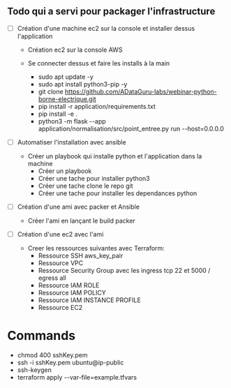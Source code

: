 ## Todo qui a servi pour packager  l'infrastructure



- [ ] Création d'une machine ec2 sur la console et installer dessus l'application
  
    -  Création ec2 sur la console AWS
    -  Se connecter dessus et faire les installs à la main
    
        - sudo apt update -y
        - sudo apt install python3-pip -y
        - git clone https://github.com/ADataGuru-labs/webinar-python-borne-electrique.git
        - pip install -r application/requirements.txt
        - pip install -e .
        - python3 -m flask  --app application/normalisation/src/point_entree.py run --host=0.0.0.0


  
- [ ] Automatiser l'installation avec ansible
   - Créer un playbook qui installe python et l'application dans la machine
     - Créer un playbook
     - Créer une tache pour installer python3
     - Créer une tache clone le repo git 
     - Créer une tache pour installer les dependances python
    

- [ ] Création d'une ami avec packer et Ansible
   - Créer l'ami en lançant le build packer
    

- [ ] Création d'une ec2 avec l'ami 
  - Creer les ressources suivantes avec Terraform:
    - Ressource SSH aws_key_pair
    - Ressource VPC
    - Ressource Security Group avec les ingress  tcp 22 et 5000 / egress all
    - Ressource IAM ROLE 
    - Ressource IAM POLICY 
    - Ressource IAM INSTANCE PROFILE 
    - Ressource EC2 
    
    


# Commands
 - chmod 400 sshKey.pem 
 - ssh -i sshKey.pem ubuntu@ip-public
 - ssh-keygen
 - terraform apply --var-file=example.tfvars



